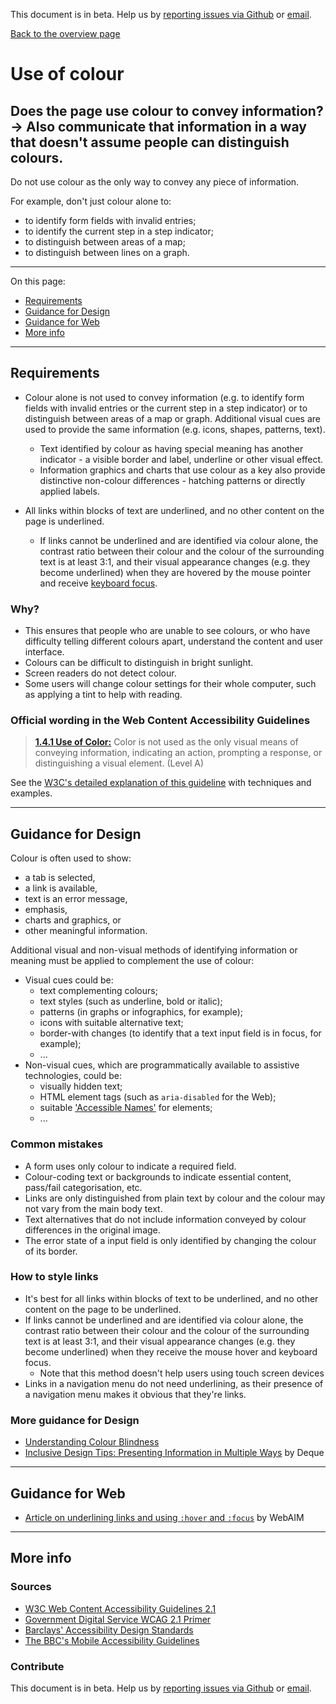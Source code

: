 This document is in beta. Help us by [reporting issues via Github](https://github.com/jfhector/accessibility-guidelines) or [email](mailto:jeanfrancois.hector@googlemail.com).

[Back to the overview page](./../index.html)

# Use of colour

## Does the page use colour to convey information?<br />&rarr; Also communicate that information in a way that doesn't assume people can distinguish colours.

Do not use colour as the only way to convey any piece of information.

For example, don't just colour alone to:

- to identify form fields with invalid entries;
- to identify the current step in a step indicator;
- to distinguish between areas of a map;
- to distinguish between lines on a graph.

---

On this page:

- [Requirements](#requirements)
- [Guidance for Design](#guidance-for-design)
- [Guidance for Web](#guidance-for-web)
- [More info](#more-info)

---

## Requirements

- Colour alone is not used to convey information (e.g. to identify form fields with invalid entries or the current step in a step indicator) or to distinguish between areas of a map or graph. Additional visual cues are used to provide the same information (e.g. icons, shapes, patterns, text).

  - Text identified by colour as having special meaning has another indicator - a visible border and label, underline or other visual effect.
  - Information graphics and charts that use colour as a key also provide distinctive non-colour differences - hatching patterns or directly applied labels.

- All links within blocks of text are underlined, and no other content on the page is underlined.
  - If links cannot be underlined and are identified via colour alone, the contrast ratio between their colour and the colour of the surrounding text is at least 3:1, and their visual appearance changes (e.g. they become underlined) when they are hovered by the mouse pointer and receive [keyboard focus](./definitions.md#keyboard-focus).

### Why?

- This ensures that people who are unable to see colours, or who have difficulty telling different colours apart, understand the content and user interface.
- Colours can be difficult to distinguish in bright sunlight.
- Screen readers do not detect colour.
- Some users will change colour settings for their whole computer, such as applying a tint to help with reading.

### Official wording in the Web Content Accessibility Guidelines

> [**1.4.1 Use of Color:**](https://www.w3.org/TR/UNDERSTANDING-WCAG20/visual-audio-contrast-without-color.html) Color is not used as the only visual means of conveying information, indicating an action, prompting a response, or distinguishing a visual element. (Level A)

See the [W3C's detailed explanation of this guideline](https://www.w3.org/TR/UNDERSTANDING-WCAG20/visual-audio-contrast-without-color.html) with techniques and examples.

---

## Guidance for Design

Colour is often used to show:

- a tab is selected,
- a link is available,
- text is an error message,
- emphasis,
- charts and graphics, or
- other meaningful information.

Additional visual and non-visual methods of identifying information or meaning must be applied to complement the use of colour:

- Visual cues could be:
  - text complementing colours;
  - text styles (such as underline, bold or italic);
  - patterns (in graphs or infographics, for example);
  - icons with suitable alternative text;
  - border-with changes (to identify that a text input field is in focus, for example);
  - ...
- Non-visual cues, which are programmatically available to assistive technologies, could be:
  - visually hidden text;
  - HTML element tags (such as `aria-disabled` for the Web);
  - suitable ['Accessible Names'](./definitions.md#accessibility-name) for elements;
  - ...

### Common mistakes

- A form uses only colour to indicate a required field.
- Colour-coding text or backgrounds to indicate essential content, pass/fail categorisation, etc.
- Links are only distinguished from plain text by colour and the colour may not vary from the main body text.
- Text alternatives that do not include information conveyed by colour differences in the original image.
- The error state of a input field is only identified by changing the colour of its border.

### How to style links

- It's best for all links within blocks of text to be underlined, and no other content on the page to be underlined.
- If links cannot be underlined and are identified via colour alone, the contrast ratio between their colour and the colour of the surrounding text is at least 3:1, and their visual appearance changes (e.g. they become underlined) when they receive the mouse hover and keyboard focus.
  - Note that this method doesn't help users using touch screen devices
- Links in a navigation menu do not need underlining, as their presence of a navigation menu makes it obvious that they're links.

### More guidance for Design

- [Understanding Colour Blindness](https://webaim.org/articles/visual/colorblind)
- [Inclusive Design Tips: Presenting Information in Multiple Ways](https://www.deque.com/blog/inclusive-design-tips-presenting-information-multiple-ways/) by Deque

---

## Guidance for Web

- [Article on underlining links and using `:hover` and `:focus`](https://webaim.org/techniques/hypertext/link_text#underlining) by WebAIM

---

## More info

### Sources

- [W3C Web Content Accessibility Guidelines 2.1](https://www.w3.org/TR/WCAG21/)
- [Government Digital Service WCAG 2.1 Primer](https://alphagov.github.io/wcag-primer/)
- [Barclays' Accessibility Design Standards](https://home.barclays/who-we-are/our-suppliers/our-requirements-of-external-suppliers/)
- [The BBC's Mobile Accessibility Guidelines](https://www.bbc.co.uk/guidelines/futuremedia/accessibility/mobile/summary)

### Contribute

This document is in beta. Help us by [reporting issues via Github](https://github.com/jfhector/accessibility-guidelines) or [email](mailto:jeanfrancois.hector@googlemail.com).
